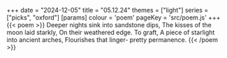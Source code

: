 +++
date = "2024-12-05"
title = "05.12.24"
themes = ["light"]
series = ["picks", "oxford"]
[params]
  colour = 'poem'
  pageKey = 'src/poem.js'
+++
{{< poem >}}
Deeper nights sink into sandstone dips,
The kisses of the moon laid starkly,
On their weathered edge. To graft,
A piece of starlight into ancient arches,
Flourishes that linger- pretty permanence.
{{< /poem >}}